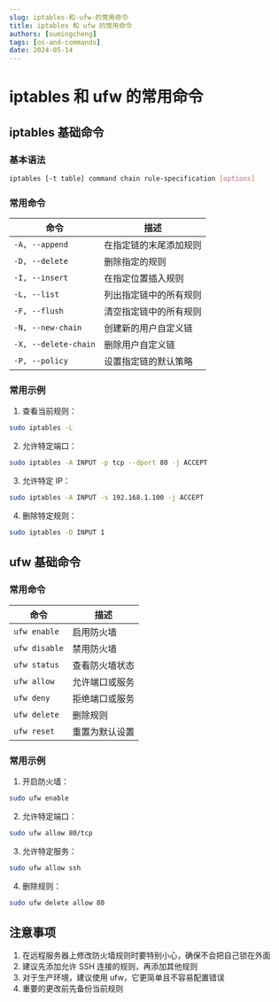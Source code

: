 ```yaml
---
slug: iptables-和-ufw-的常用命令
title: iptables 和 ufw 的常用命令
authors: [sumingcheng]
tags: [os-and-commands]
date: 2024-05-14
---
```


# iptables 和 ufw 的常用命令



## iptables 基础命令

### 基本语法

```bash
iptables [-t table] command chain rule-specification [options]
```

### 常用命令

| 命令                 | 描述                   |
| -------------------- | ---------------------- |
| `-A, --append`       | 在指定链的末尾添加规则 |
| `-D, --delete`       | 删除指定的规则         |
| `-I, --insert`       | 在指定位置插入规则     |
| `-L, --list`         | 列出指定链中的所有规则 |
| `-F, --flush`        | 清空指定链中的所有规则 |
| `-N, --new-chain`    | 创建新的用户自定义链   |
| `-X, --delete-chain` | 删除用户自定义链       |
| `-P, --policy`       | 设置指定链的默认策略   |

### 常用示例

1. 查看当前规则：

```bash
sudo iptables -L
```

2. 允许特定端口：

```bash
sudo iptables -A INPUT -p tcp --dport 80 -j ACCEPT
```

3. 允许特定 IP：

```bash
sudo iptables -A INPUT -s 192.168.1.100 -j ACCEPT
```

4. 删除特定规则：

```bash
sudo iptables -D INPUT 1
```

## ufw 基础命令

### 常用命令

| 命令          | 描述           |
| ------------- | -------------- |
| `ufw enable`  | 启用防火墙     |
| `ufw disable` | 禁用防火墙     |
| `ufw status`  | 查看防火墙状态 |
| `ufw allow`   | 允许端口或服务 |
| `ufw deny`    | 拒绝端口或服务 |
| `ufw delete`  | 删除规则       |
| `ufw reset`   | 重置为默认设置 |

### 常用示例

1. 开启防火墙：

```bash
sudo ufw enable
```

2. 允许特定端口：

```bash
sudo ufw allow 80/tcp
```

3. 允许特定服务：

```bash
sudo ufw allow ssh
```

4. 删除规则：

```bash
sudo ufw delete allow 80
```

## 注意事项

1. 在远程服务器上修改防火墙规则时要特别小心，确保不会把自己锁在外面
2. 建议先添加允许 SSH 连接的规则，再添加其他规则
3. 对于生产环境，建议使用 ufw，它更简单且不容易配置错误
4. 重要的更改前先备份当前规则